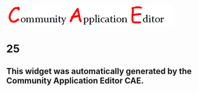 ![CAE](https://github.com/GHProjectsTest/CAE-Deployment-Temp/blob/gh-pages/frontendComponent-25/img/logo.png)  

25
===================


This widget was automatically generated by the Community Application Editor CAE.  
---------------
